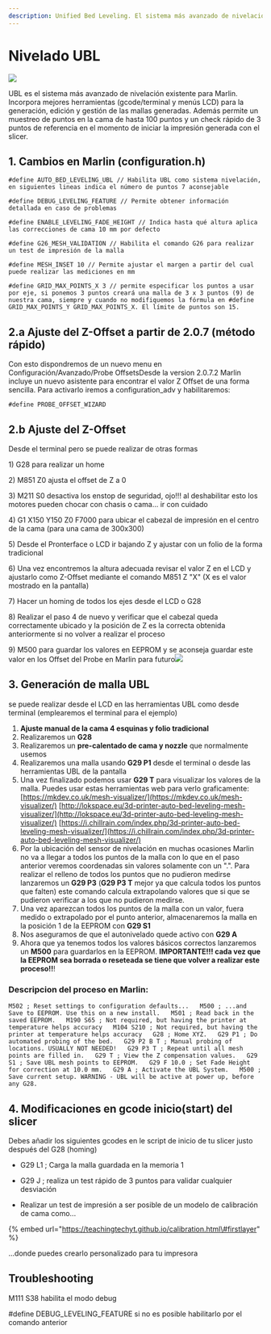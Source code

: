 ```yaml
---
description: Unified Bed Leveling. El sistema más avanzado de nivelación de Marlin
---
```


# Nivelado UBL

![](https://telegra.ph/file/ea2e1181d01693225b0cd.jpg)

UBL es el sistema más avanzado de nivelación existente para Marlin. Incorpora mejores herramientas \(gcode/terminal y menús LCD\) para la generación, edición y gestión de las mallas generadas. Además permite un muestreo de puntos en la cama de hasta 100 puntos y un check rápido de 3 puntos de referencia en el momento de iniciar la impresión generada con el slicer.

## **1. Cambios en Marlin \(configuration.h\)**

`#define AUTO_BED_LEVELING_UBL // Habilita UBL como sistema nivelación, en siguientes lineas indica el número de puntos 7 aconsejable`

`#define DEBUG_LEVELING_FEATURE // Permite obtener información detallada en caso de problemas`

`#define ENABLE_LEVELING_FADE_HEIGHT // Indica hasta qué altura aplica las correcciones de cama 10 mm por defecto`

`#define G26_MESH_VALIDATION // Habilita el comando G26 para realizar un test de impresión de la malla`

`#define MESH_INSET 10 // Permite ajustar el margen a partir del cual puede realizar las mediciones en mm`

`#define GRID_MAX_POINTS_X 3 // permite especificar los puntos a usar por eje, si ponemos 3 puntos creará una malla de 3 x 3 puntos (9) de nuestra cama, siempre y cuando no modifiquemos la fórmula en #define GRID_MAX_POINTS_Y GRID_MAX_POINTS_X. El límite de puntos son 15.`

## **2.a Ajuste del Z-Offset a partir de 2.0.7 \(método rápido\)**

Con esto dispondremos de un nuevo menu en Configuración/Avanzado/Probe OffsetsDesde la version 2.0.7.2 Marlin incluye un nuevo asistente para encontrar el valor Z Offset de una forma sencilla. Para activarlo iremos a configuration\_adv y habilitaremos:  
  
`#define PROBE_OFFSET_WIZARD`

## **2.b Ajuste del Z-Offset**

Desde el terminal pero se puede realizar de otras formas

 1\) G28 para realizar un home

 2\) M851 Z0 ajusta el offset de Z a 0

 3\) M211 S0 desactiva los enstop de seguridad, ojo!!! al deshabilitar esto los motores pueden chocar con chasis o cama... ir con cuidado

 4\) G1 X150 Y150 Z0 F7000 para ubicar el cabezal de impresión en el centro de la cama \(para una cama de 300x300\)

 5\) Desde el Pronterface o LCD ir bajando Z y ajustar con un folio de la forma tradicional

 6\) Una vez encontremos la altura adecuada revisar el valor Z en el LCD y ajustarlo como Z-Offset mediante el comando M851 Z "X" \(X es el valor mostrado en la pantalla\)

 7\) Hacer un homing de todos los ejes desde el LCD o G28

 8\) Realizar el paso 4 de nuevo y verificar que el cabezal queda correctamente ubicado y la posición de Z es la correcta obtenida anteriormente si no volver a realizar el proceso

 9\) M500 para guardar los valores en EEPROM y se aconseja guardar este valor en los Offset del Probe en Marlin para futuro![](https://lh4.googleusercontent.com/Mce2bNax3D9-ZzPxJ1eEDM23ytPynKdZe9kqLu-QJ_yG8f9xu1l_9BsNNJe7U-M2vnE184ULljGgfe_BjbdeSOjRNLDePRR9JZaD678npKjCqQYJJpIv5hqFX74mdBpd2OR5pQOk)

## **3. Generación de malla UBL**

se puede realizar desde el LCD en las herramientas UBL como desde terminal \(emplearemos el terminal para el ejemplo\)

1. **Ajuste manual de la cama 4 esquinas y folio tradicional**
2. Realizaremos un **G28**
3. Realizaremos un **pre-calentado de cama y nozzle** que normalmente usemos
4. Realizaremos una malla usando **G29 P1** desde el terminal o desde las herramientas UBL de la pantalla
5. Una vez finalizado podemos usar **G29 T** para visualizar los valores de la malla. Puedes usar estas herramientas web para verlo graficamente: [https://mkdev.co.uk/mesh-visualizer/](https://mkdev.co.uk/mesh-visualizer/) [http://lokspace.eu/3d-printer-auto-bed-leveling-mesh-visualizer/](http://lokspace.eu/3d-printer-auto-bed-leveling-mesh-visualizer/) [https://i.chillrain.com/index.php/3d-printer-auto-bed-leveling-mesh-visualizer/](https://i.chillrain.com/index.php/3d-printer-auto-bed-leveling-mesh-visualizer/)
6. Por la ubicación del sensor de nivelación en muchas ocasiones Marlin no va a llegar a todos los puntos de la malla con lo que en el paso anterior veremos coordenadas sin valores solamente con un ".". Para realizar el relleno de todos los puntos que no pudieron medirse lanzaremos un **G29 P3** \(**G29 P3 T** mejor ya que calcula todos los puntos que falten\) este comando calcula extrapolando valores que si que se pudieron verificar a los que no pudieron medirse.
7. Una vez aparezcan todos los puntos de la malla con un valor, fuera medido o extrapolado por el punto anterior, almacenaremos la malla en la posición 1 de la EEPROM con **G29 S1**
8. Nos aseguramos de que el autonivelado quede activo con **G29 A**
9. Ahora que ya tenemos todos los valores básicos correctos lanzaremos un **M500** para guardarlos en la EEPROM. **IMPORTANTE!!! cada vez que la EEPROM sea borrada o reseteada se tiene que volver a realizar este proceso!!**!

### Descripcion del proceso en Marlin:

`M502 ; Reset settings to configuration defaults...  
M500 ; ...and Save to EEPROM. Use this on a new install.  
M501 ; Read back in the saved EEPROM.  
M190 S65 ; Not required, but having the printer at temperature helps accuracy  
M104 S210 ; Not required, but having the printer at temperature helps accuracy  
G28 ; Home XYZ.  
G29 P1 ; Do automated probing of the bed.  
G29 P2 B T ; Manual probing of locations. USUALLY NOT NEEDED!  
G29 P3 T ; Repeat until all mesh points are filled in.  
G29 T ; View the Z compensation values.  
G29 S1 ; Save UBL mesh points to EEPROM.  
G29 F 10.0 ; Set Fade Height for correction at 10.0 mm.  
G29 A ; Activate the UBL System.  
M500 ; Save current setup. WARNING - UBL will be active at power up, before any G28.`

## **4. Modificaciones en gcode inicio\(start\) del slicer**

Debes añadir los siguientes gcodes en le script de inicio de tu slicer justo después del G28 \(homing\)

 - G29 L1 ; Carga la malla guardada en la memoria 1

 - G29 J ; realiza un test rápido de 3 puntos para validar cualquier desviación

 - Realizar un test de impresión a ser posible de un modelo de calibración de cama como... 

{% embed url="https://teachingtechyt.github.io/calibration.html\#firstlayer" %}

...donde puedes crearlo personalizado para tu impresora

## **Troubleshooting**

M111 S38 habilita el modo debug

\#define DEBUG\_LEVELING\_FEATURE si no es posible habilitarlo por el comando anterior

